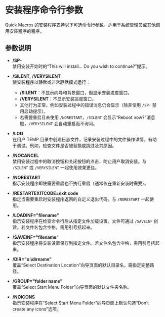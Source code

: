 # 安装程序命令行参数

Quick Macros 的安装程序支持以下可选命令行参数，适用于系统管理员或其他调用安装程序的程序。

## 参数说明

- **/SP-**  
  禁用安装开始时的“This will install... Do you wish to continue?”提示。

- **/SILENT**, **/VERYSILENT**  
  使安装程序以静默或非常静默模式运行：
  - **/SILENT**：不显示向导和背景窗口，但显示安装进度窗口。
  - **/VERYSILENT**：不显示安装进度窗口。
  - 其他行为正常，例如安装过程中的错误消息仍会显示（除非使用 `/SP-` 禁用启动提示）。
  - 若需要重启且未使用 `/NORESTART`，`/SILENT` 会显示“Reboot now?”消息框，`/VERYSILENT` 会自动重启而不询问。

- **/LOG**  
  在用户 TEMP 目录中创建日志文件，记录安装过程中的文件操作详情，有助于调试。例如，检查文件是否被替换或跳过及其原因。

- **/NOCANCEL**  
  禁用安装过程中的取消按钮和关闭按钮的点击，防止用户取消安装。与 `/SILENT` 或 `/VERYSILENT` 一起使用效果更佳。

- **/NORESTART**  
  指示安装程序即使需要重启也不执行重启（通常仅在重新安装时需要）。

- **/RESTARTEXITCODE=exit code**  
  指定当需要重启时安装程序返回的自定义退出代码。与 `/NORESTART` 一起使用。

- **/LOADINF="filename"**  
  指示安装程序在检查命令行后从指定文件加载设置。文件可通过 `/SAVEINF` 创建。若文件名包含空格，需用引号括起来。

- **/SAVEINF="filename"**  
  指示安装程序将安装设置保存到指定文件。若文件名包含空格，需用引号括起来。

- **/DIR="x:\dirname"**  
  覆盖“Select Destination Location”向导页面的默认目录名，需指定完整路径。

- **/GROUP="folder name"**  
  覆盖“Select Start Menu Folder”向导页面的默认文件夹名称。

- **/NOICONS**  
  指示安装程序在“Select Start Menu Folder”向导页面上默认勾选“Don’t create any icons”选项。